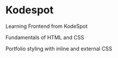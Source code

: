 # Kodespot
Learning Frontend from KodeSpot

Fundamentals of HTML and CSS

Portfolio styling with inline and external CSS
